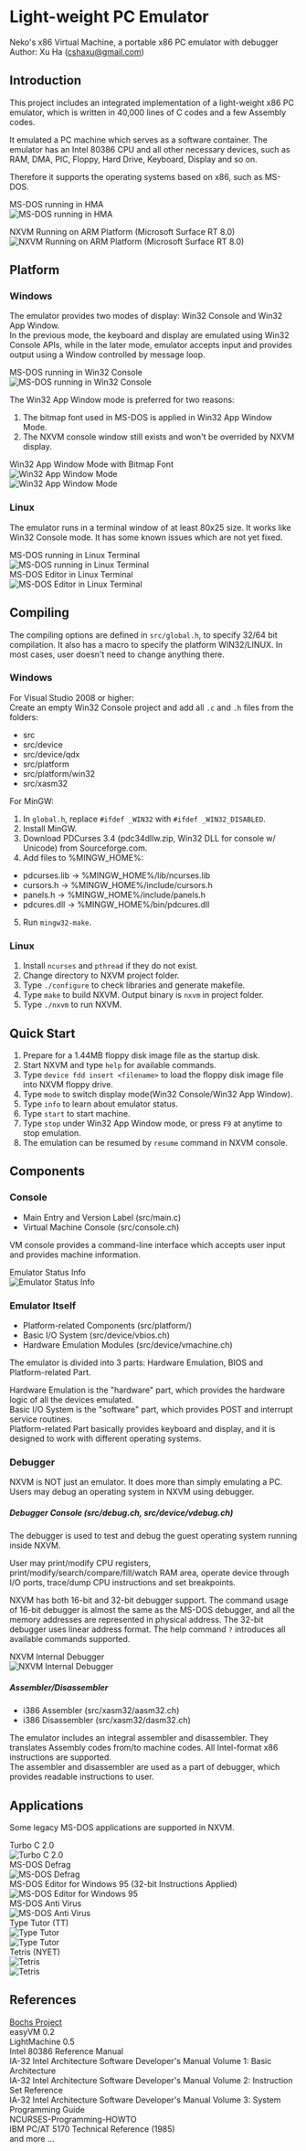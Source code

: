 Light-weight PC Emulator
========================
Neko's x86 Virtual Machine, a portable x86 PC emulator with debugger  
Author: Xu Ha (cshaxu@gmail.com)


Introduction
------------
This project includes an integrated implementation of a light-weight x86 PC emulator, which is written in 40,000 lines of C codes and a few Assembly codes.


It emulated a PC machine which serves as a software container. The emulator has an Intel 80386 CPU and all other necessary devices, such as RAM, DMA, PIC, Floppy, Hard Drive, Keyboard, Display and so on.


Therefore it supports the operating systems based on x86, such as MS-DOS.  


MS-DOS running in HMA  
![MS-DOS running in HMA](img/msdos_hma_w32c.jpg)  


NXVM Running on ARM Platform (Microsoft Surface RT 8.0)  
![NXVM Running on ARM Platform (Microsoft Surface RT 8.0)](img/nxvm_on_surface_rt_arm.jpg)  


Platform
--------
### Windows
The emulator provides two modes of display: Win32 Console and Win32 App Window.  
In the previous mode, the keyboard and display are emulated using Win32 Console APIs, while in the later mode, emulator accepts input and provides output using a Window controlled by message loop.


MS-DOS running in Win32 Console  
![MS-DOS running in Win32 Console](img/msdos_w32c.jpg) 


The Win32 App Window mode is preferred for two reasons:  
1. The bitmap font used in MS-DOS is applied in Win32 App Window Mode.  
2. The NXVM console window still exists and won't be overrided by NXVM display.  


Win32 App Window Mode with Bitmap Font  
![Win32 App Window Mode](img/edit_w32a.jpg)    
![Win32 App Window Mode](img/pv12_w32a.jpg)  

### Linux
The emulator runs in a terminal window of at least 80x25 size. It works like Win32 Console mode. It has some known issues which are not yet fixed.  


MS-DOS running in Linux Terminal  
![MS-DOS running in Linux Terminal](img/msdos_linux.jpg)  
MS-DOS Editor in Linux Terminal  
![MS-DOS Editor in Linux Terminal](img/edit_linux.jpg)  


Compiling
---------
The compiling options are defined in `src/global.h`, to specify 32/64 bit compilation. It also has a macro to specify the platform WIN32/LINUX. In most cases, user doesn't need to change anything there.

### Windows
For Visual Studio 2008 or higher:  
Create an empty Win32 Console project and add all `.c` and `.h` files from the folders:  
- src  
- src/device  
- src/device/qdx  
- src/platform  
- src/platform/win32  
- src/xasm32  


For MinGW:  
1. In `global.h`, replace `#ifdef _WIN32` with `#ifdef _WIN32_DISABLED`.  
2. Install MinGW.  
3. Download PDCurses 3.4 (pdc34dllw.zip, Win32 DLL for console w/ Unicode) from Sourceforge.com.  
4. Add files to %MINGW_HOME%:  
- pdcurses.lib -> %MINGW_HOME%/lib/ncurses.lib  
- cursors.h -> %MINGW_HOME%/include/cursors.h  
- panels.h -> %MINGW_HOME%/include/panels.h  
- pdcures.dll -> %MINGW_HOME%/bin/pdcures.dll  
5. Run `mingw32-make`.  


### Linux
1. Install `ncurses` and `pthread` if they do not exist.  
2. Change directory to NXVM project folder.  
3. Type `./configure` to check libraries and generate makefile.  
4. Type `make` to build NXVM. Output binary is `nxvm` in project folder.  
5. Type `./nxvm` to run NXVM.  


Quick Start
-----------
1. Prepare for a 1.44MB floppy disk image file as the startup disk.  
2. Start NXVM and type `help` for available commands.  
3. Type `device fdd insert <filename>` to load the floppy disk image file into NXVM floppy drive.  
4. Type `mode` to switch display mode(Win32 Console/Win32 App Window).  
5. Type `info` to learn about emulator status.  
6. Type `start` to start machine.  
7. Type `stop` under Win32 App Window mode, or press `F9` at anytime to stop emulation.  
8. The emulation can be resumed by `resume` command in NXVM console.  


Components
----------
### Console
- Main Entry and Version Label (src/main.c)  
- Virtual Machine Console (src/console.ch)  


VM console provides a command-line interface which accepts user input and provides machine information.  


Emulator Status Info  
![Emulator Status Info](img/vminfo_w32c.jpg)  


### Emulator Itself
- Platform-related Components (src/platform/)  
- Basic I/O System (src/device/vbios.ch)  
- Hardware Emulation Modules (src/device/vmachine.ch)  


The emulator is divided into 3 parts: Hardware Emulation, BIOS and Platform-related Part.


Hardware Emulation is the "hardware" part, which provides the hardware logic of all the devices emulated.  
Basic I/O System is the "software" part, which provides POST and interrupt service routines.  
Platform-related Part basically provides keyboard and display, and it is designed to work with different operating systems.


### Debugger
NXVM is NOT just an emulator. It does more than simply emulating a PC. Users may debug an operating system in NXVM using debugger.


##### Debugger Console (src/debug.ch, src/device/vdebug.ch)
The debugger is used to test and debug the guest operating system running inside NXVM.


User may print/modify CPU registers, print/modify/search/compare/fill/watch RAM area, operate device through I/O ports, trace/dump CPU instructions and set breakpoints.


NXVM has both 16-bit and 32-bit debugger support. The command usage of 16-bit debugger is almost the same as the MS-DOS debugger, and all the memory addresses are represented in physical address. The 32-bit debugger uses linear address format. The help command `?` introduces all available commands supported.


NXVM Internal Debugger  
![NXVM Internal Debugger](img/debugger_w32c.jpg)  


##### Assembler/Disassembler
- i386 Assembler (src/xasm32/aasm32.ch)  
- i386 Disassembler (src/xasm32/dasm32.ch)  


The emulator includes an integral assembler and disassembler. They translates Assembly codes from/to machine codes. All Intel-format x86 instructions are supported.  
The assembler and disassembler are used as a part of debugger, which provides readable instructions to user.


Applications
------------
Some legacy MS-DOS applications are supported in NXVM.  


Turbo C 2.0  
![Turbo C 2.0](img/tc2_w32c.jpg)  
MS-DOS Defrag  
![MS-DOS Defrag](img/defrag_w32c.jpg)  
MS-DOS Editor for Windows 95 (32-bit Instructions Applied)  
![MS-DOS Editor for Windows 95](img/edit95_w32c.jpg)  
MS-DOS Anti Virus  
![MS-DOS Anti Virus](img/msav_w32c.jpg)  
Type Tutor (TT)  
![Type Tutor](img/tt_start_w32c.jpg)  
![Type Tutor](img/tt_exec_w32c.jpg)  
Tetris (NYET)  
![Tetris](img/nyet_start_w32c.jpg)  
![Tetris](img/nyet_exec_w32c.jpg)  


References
----------
[Bochs Project](http://bochs.sourceforge.net/)  
easyVM 0.2  
LightMachine 0.5  
Intel 80386 Reference Manual  
IA-32 Intel Architecture Software Developer's Manual Volume 1: Basic Architecture  
IA-32 Intel Architecture Software Developer's Manual Volume 2: Instruction Set Reference  
IA-32 Intel Architecture Software Developer's Manual Volume 3: System Programming Guide  
NCURSES-Programming-HOWTO  
IBM PC/AT 5170 Technical Reference (1985)  
and more ...
